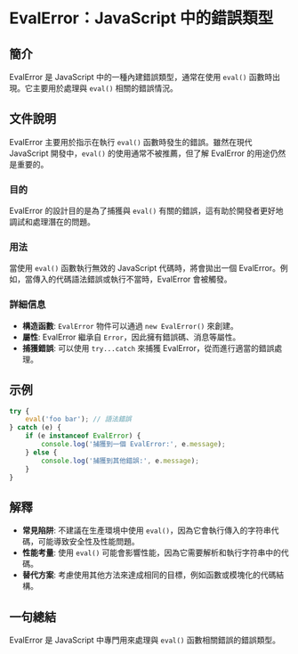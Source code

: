 <!--
Meta Description: # EvalError：JavaScript 中的錯誤類型 ## 簡介 EvalError 是 JavaScript 中的一種內建錯誤類型，通常在使用 `eval()` 函數時出現。它主要用於處理與 `eval()` 相關的錯誤情況。 ## 文件說明 EvalError 主要用於指示在執行 `eva...
Meta Keywords: evalerror, eval, javascript, try, catch
-->

# EvalError：JavaScript 中的錯誤類型

## 簡介
EvalError 是 JavaScript 中的一種內建錯誤類型，通常在使用 `eval()` 函數時出現。它主要用於處理與 `eval()` 相關的錯誤情況。

## 文件說明
EvalError 主要用於指示在執行 `eval()` 函數時發生的錯誤。雖然在現代 JavaScript 開發中，`eval()` 的使用通常不被推薦，但了解 EvalError 的用途仍然是重要的。

### 目的
EvalError 的設計目的是為了捕獲與 `eval()` 有關的錯誤，這有助於開發者更好地調試和處理潛在的問題。

### 用法
當使用 `eval()` 函數執行無效的 JavaScript 代碼時，將會拋出一個 EvalError。例如，當傳入的代碼語法錯誤或執行不當時，EvalError 會被觸發。

### 詳細信息
- **構造函數**: `EvalError` 物件可以通過 `new EvalError()` 來創建。
- **屬性**: EvalError 繼承自 `Error`，因此擁有錯誤碼、消息等屬性。
- **捕獲錯誤**: 可以使用 `try...catch` 來捕獲 EvalError，從而進行適當的錯誤處理。

## 示例
```javascript
try {
    eval('foo bar'); // 語法錯誤
} catch (e) {
    if (e instanceof EvalError) {
        console.log('捕獲到一個 EvalError:', e.message);
    } else {
        console.log('捕獲到其他錯誤:', e.message);
    }
}
```

## 解釋
- **常見陷阱**: 不建議在生產環境中使用 `eval()`，因為它會執行傳入的字符串代碼，可能導致安全性及性能問題。
- **性能考量**: 使用 `eval()` 可能會影響性能，因為它需要解析和執行字符串中的代碼。
- **替代方案**: 考慮使用其他方法來達成相同的目標，例如函數或模塊化的代碼結構。

## 一句總結
EvalError 是 JavaScript 中專門用來處理與 `eval()` 函數相關錯誤的錯誤類型。